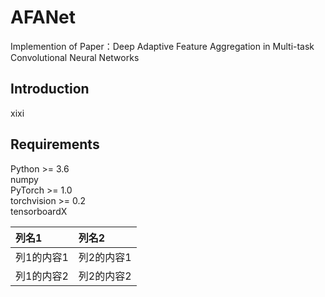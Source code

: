 # AFANet

  Implemention of Paper：Deep Adaptive Feature Aggregation in Multi-task Convolutional Neural Networks
  
## Introduction   
  xixi
## Requirements  

  Python >= 3.6  
  numpy  
  PyTorch >= 1.0  
  torchvision >= 0.2   
  tensorboardX  
  
  |列名1|列名2|
  |:---|:---|
  |列1的内容1|列2的内容1|
  |列1的内容2|列2的内容2|

